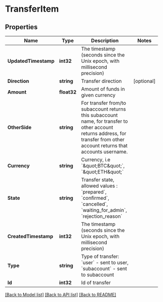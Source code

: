 # TransferItem

## Properties

Name | Type | Description | Notes
------------ | ------------- | ------------- | -------------
**UpdatedTimestamp** | **int32** | The timestamp (seconds since the Unix epoch, with millisecond precision) | 
**Direction** | **string** | Transfer direction | [optional] 
**Amount** | **float32** | Amount of funds in given currency | 
**OtherSide** | **string** | For transfer from/to subaccount returns this subaccount name, for transfer to other account returns address, for transfer from other account returns that accounts username. | 
**Currency** | **string** | Currency, i.e &#x60;\&quot;BTC\&quot;&#x60;, &#x60;\&quot;ETH\&quot;&#x60; | 
**State** | **string** | Transfer state, allowed values : &#x60;prepared&#x60;, &#x60;confirmed&#x60;, &#x60;cancelled&#x60;, &#x60;waiting_for_admin&#x60;, &#x60;rejection_reason&#x60; | 
**CreatedTimestamp** | **int32** | The timestamp (seconds since the Unix epoch, with millisecond precision) | 
**Type** | **string** | Type of transfer: &#x60;user&#x60; - sent to user, &#x60;subaccount&#x60; - sent to subaccount | 
**Id** | **int32** | Id of transfer | 

[[Back to Model list]](../README.md#documentation-for-models) [[Back to API list]](../README.md#documentation-for-api-endpoints) [[Back to README]](../README.md)


